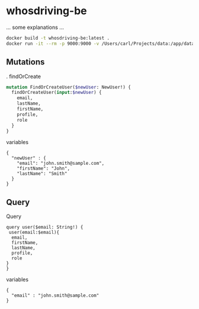 # whosdriving-be

... some explanations ...

```bash
docker build -t whosdriving-be:latest .
docker run -it --rm -p 9000:9000 -v /Users/carl/Projects/data:/app/data --name whosdriving-app whosdriving-be
```

## Mutations
. findOrCreate
```graphql
mutation FindOrCreateUser($newUser: NewUser!) {
  findOrCreateUser(input:$newUser) {
    email,
    lastName,
    firstName,
    profile,
    role
  }
}
```

variables
```grapql
{
  "newUser" : {
    "email": "john.smith@sample.com",
    "firstName": "John",
    "lastName": "Smith"
  }
}
```

## Query
Query
```grapql
query user($email: String!) {
 user(email:$email){
  email,
  firstName,
  lastName,
  profile,
  role
} 
}
```

variables
```grapql
{
  "email" : "john.smith@sample.com"
}
```
